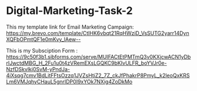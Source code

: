 # Digital-Marketing-Task-2

This my template link for Email Marketing Campaign:
https://my.brevo.com/template/CtIHK6vbqt21RqHWziD_VsSUTG2yarr14DynXQFbOPmtQF1e0mKvy_lAew--

This is my Subsciption Form : 
https://9c50f3b1.sibforms.com/serve/MUIFACtEtPMTmQ3v0KXjcwACN1yDbrlJwctdMBG_H_2Fu1u0t4zVRemEXsLGQKC9bKIvULFR_boYVJr0e-NzfDSkvlkj0SvM-yPndJa-4iXsqg7cmv1BdLitFFtsOzzq1JVZsHtiZ2_7Z_ckJfPhakrP8PmyL_k2leoQxKRSLm6VMJqhyCHauL5gnrIDP0I9xYOk7NXig4ZoDkMo

